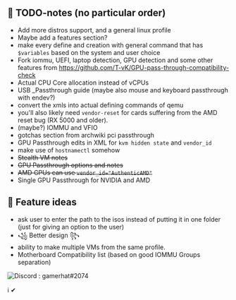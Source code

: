 
## 🔌 TODO-notes (no particular order)

- Add more distros support, and a general linux profile
- Maybe add a features section?
- make every define and creation with general command that has `$variables` based on the system and user choice
- Fork iommu, UEFI, laptop detection, GPU detection and some other features from https://github.com/T-vK/GPU-pass-through-compatibility-check
- Actual CPU Core allocation instead of vCPUs
- USB _Passthrough guide (maybe also mouse and keyboard passthrough with endev?)
- convert the xmls into actual defining commands of qemu
- you'll also likely need `vendor-reset` for cards suffering from the AMD reset bug (RX 5000 and older).
- (maybe?) IOMMU and VFIO
- gotchas section from archwiki pci passthrough
- GPU Passthrough edits in XML for `kvm hidden state` and `vendor_id` 
- make use of `hostnamectl` somehow
- ~~Stealth VM notes~~
- ~~GPU Passthrough options and notes~~
- ~~AMD GPUs can use `vendor_id="AuthenticAMD"`~~
- Single GPU Passthrough for NVIDIA and AMD


## 🔮 Feature ideas

- ask user to enter the path to the isos instead of putting it in one folder (just for giving an option to the user)
- ꧁ Better design ꧂
- ability to make multiple VMs from the same profile.
- Motherboard Compatibility list (based on good IOMMU Groups separation)

![Discord](https://img.shields.io/badge/Discord-%237289DA.svg?&style=for-the-badge&logo=discord&logoColor=white)
: gamerhat#2074


ℹ ✔ 
